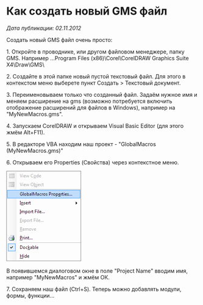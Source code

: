 # Как создать новый GMS файл

_Дата публикации: 02.11.2012_

Создать новый GMS файл очень просто:

1\. Откройте в проводнике, или другом файловом менеджере, папку GMS. Например ...Program Files (x86)\Corel\CorelDRAW Graphics Suite X4\Draw\GMS\

2\. Создайте в этой папке новый пустой текстовый файл. Для этого в контекстом меню выберете пункт Создать > Текстовый документ.

3\. Переименовываем только что созданный файл. Задаём нужное имя и меняем расширение на gms (возможно потребуется включить отображение расширений для файлов в Windows), например на "MyNewMacros.gms".

4\. Запускаем CorelDRAW и открываем Visual Basic Editor (для этого жмём Alt+F11).

5\. В редакторе VBA находим наш проект - "GlobalMacros (MyNewMacros.gms)"

6\. Открываем его Properties (Свойства) через контекстное меню.

![Как создать новый GMS файл](1.png)

В появившемся диалоговом окне в поле "Project Name" вводим имя, например "MyNewMacros" и жмём ОК.

7\. Сохраняем наш файл (Ctrl+S). Теперь можно добавлять модули, формы, функции...
